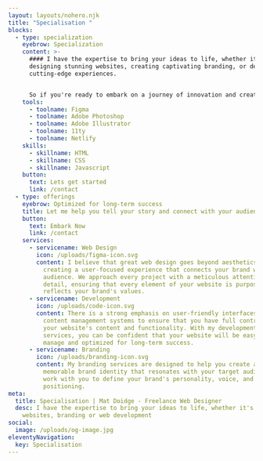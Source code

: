 ```yaml
---
layout: layouts/nohero.njk
title: "Specialisation "
blocks:
  - type: specialization
    eyebrow: Specialization
    content: >-
      #### I have the expertise to bring your ideas to life, whether it's
      designing stunning websites, creating captivating branding, or developing
      cutting-edge experiences.


      So if you're ready to embark on a journey of innovation and creativity, let's collaborate and make something truly remarkable.
    tools:
      - toolname: Figma
      - toolname: Adobe Photoshop
      - toolname: Adobe Illustrator
      - toolname: 11ty
      - toolname: Netlify
    skills:
      - skillname: HTML
      - skillname: CSS
      - skillname: Javascript
    button:
      text: Lets get started
      link: /contact
  - type: offerings
    eyebrow: Optimized for long-term success
    title: Let me help you tell your story and connect with your audience.
    button:
      text: Embark Now
      link: /contact
    services:
      - servicename: Web Design
        icon: /uploads/figma-icon.svg
        content: I believe that great web design goes beyond aesthetics. It's about
          creating a user-focused experience that connects your brand with your
          audience. We approach every project with a meticulous attention to
          detail, ensuring that every element of your website is purposeful and
          reflects your brand's values.
      - servicename: Development
        icon: /uploads/code-icon.svg
        content: There is a strong emphasis on user-friendly interfaces and efficient
          content management systems to ensure that you have full control over
          your website's content and functionality. With my development
          services, you can be confident that your website will be easy to
          manage and optimized for long-term success.
      - servicename: Branding
        icon: /uploads/branding-icon.svg
        content: My branding services are designed to help you create a strong and
          memorable brand identity that resonates with your target audience. We
          work with you to define your brand's personality, voice, and
          positioning.
meta:
  title: Specialisation | Mat Doidge - Freelance Web Designer
  desc: I have the expertise to bring your ideas to life, whether it's designing
    websites, branding or web development
social:
  image: /uploads/og-image.jpg
eleventyNavigation:
  key: Specialisation
---
```

